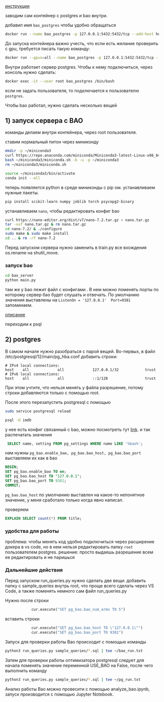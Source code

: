 [инструкции](https://rmarcus.info/bao_docs/tutorial.html)

заводим сам контейнер с postgres и bao внутри.

добавил имя `bao_postgres` чтобы удобно обращаться
```bash
docker run --name bao_postgres -p 127.0.0.1:5432:5432/tcp --add-host host.docker.internal:host-gateway --shm-size=8g ryanmarcus/imdb_bao:v1
```

До запуска контейнера важно учесть, что если есть желание проверить с gpu, требуется писать такую команду:
``` bash
docker run --gpus=all --name bao_postgres -p 127.0.0.1:5432:5432/tcp --add-host  host.docker.internal:host-gateway --shm-size=8g ryanmarcus/imdb_bao:v1
```

Внутри работает сервер postgres. Чтобы к нему подключиться, через консоль нужно сделать:

``` bash
docker exec -it --user root bao_postgres /bin/bash
```

если не задать пользователя, то подключается к пользователю `postgres`.

Чтобы bao работал, нужно сделать несколько вещей

## 1) запуск сервера с BAO

команды делаем внутри контейнера, через root пользователя.

ставим нормальный питон через миниконду
``` bash
mkdir -p ~/miniconda3 
curl https://repo.anaconda.com/miniconda/Miniconda3-latest-Linux-x86_64.sh > ~/miniconda3/miniconda.sh
bash ~/miniconda3/miniconda.sh -b -u -p ~/miniconda3
rm ~/miniconda3/miniconda.sh

source ~/miniconda3/bin/activate
conda init --all
```

теперь появляется python в среде миниконды с pip ом.
устанавливаем нужные пакеты.
``` bash
pip install scikit-learn numpy joblib torch psycopg2-binary
```

устанавливаем `nano`, чтобы редактировать конфиг bao
``` bash
curl https://nano-editor.org/dist/v7/nano-7.2.tar.gz > nano.tar.gz
tar -xvf nano.tar.gz & rm nano.tar.gz
cd nano-7.2/ & ./configure
sudo make & sudo make install
cd .. & rm -rf nano-7.2
```

Перед запуском сервера нужно заменить в train.py все вхождения os.rename на shutil_move.

### запуск bao
``` bash
cd bao_server
python main.py
```

там же у bao лежит файл с конфигами . В нем можно поменять порты по которому сервер бао будет слушать и отвечать. По умолчанию значения выставлены на `ListenOn = '127.0.0.1'  Port=9381` запоминаем.

[описание](https://rmarcus.info/bao_docs/bao_vars.html)

переходим к psql
## 2) postgres
В самом начале нужно разобраться с парой вещей. Во-первых, в файл /etc/postgresql/12/main/pg_hba.conf добавить строки:
```
# IPv4 local connections:
host    all             all             127.0.0.1/32            trust
# IPv6 local connections:
host    all             all             ::1/128                 trust
```

При этом учтите, что нельзя менять у файла разрешение, потому строки добавляются только с помощью root.

После этого перезапустить postgresql с помощью

``` bash
sudo service postgresql reload
```

``` bash
psql -U imdb
```

у нее есть конфиг связанный с bao, можно посмотреть тут [link](https://rmarcus.info/bao_docs/pg_vars.html).
и так распечатать значения
```sql
 SELECT name, setting FROM pg_settings WHERE name LIKE '%bao%';
```

нам нужны `pg_bao.enable_bao, pg_bao.bao_host, pg_bao.bao_port` выставляем их как в bao
``` sql
BEGIN;
SET pg_bao.enable_bao TO on;
SET pg_bao.bao_host TO "127.0.0.1";
SET pg_bao.bao_port TO 9381;
COMMIT;
```

`pg_bao.bao_host` по умолчанию выставлен на какое-то непонятное значение, у меня сработало только когда явно написал.

проверяем 
``` sql
EXPLAIN SELECT count(*) FROM title;
```

### удобства для работы
проблема: чтобы менять код удобно подключиться через расширение докера в vs code, но в нем нельзя редактировать папку `root`  пользователем postgres.
решение: просто выдаешь разрешение всем ее редактировать и не паришься


### Дальнейшие действия

Перед запуском run_queries.py нужно сделать две вещи: добавить папку с sample_queries внутрь root, что проще всего сделать через VS Code, а также поменять немного сам файл run_queries.py

Нужно после строки

``` python
            cur.execute("SET pg_bao.bao_num_arms TO 5")
```

вставить строки

``` python
            cur.execute("SET pg_bao.bao_host TO \"127.0.0.1\"")
            cur.execute("SET pg_bao.bao_port TO 9381")
```

Запуск для проверки работы Bao происходит с помощью команды

``` bash
python3 run_queries.py sample_queries/*.sql | tee ~/bao_run.txt
```

Затем для проверки работы оптимизатора postgresql следует для начала поменять значение переменной USE_BAO на False, после чего выполнить команду

``` bash
python3 run_queries.py sample_queries/*.sql | tee ~/pg_run.txt
```

Анализ работы Bao можно провесити с помощью analyze_bao.ipynb, запуск производится с помощью Jupyter Notebook.